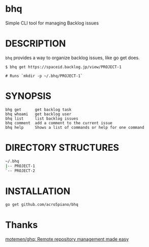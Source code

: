 # bhq

Simple CLI tool for managing Backlog issues

# DESCRIPTION

`bhq` provides a way to organize backlog issues, like go get does.

```
$ bhq get https://spaceid.backlog.jp/view/PROJECT-1

# Runs `mkdir -p ~/.bhq/PROJECT-1`
```

# SYNOPSIS

```
bhg get      get backlog task
bhq whoami   get backlog user
bhq list     list backlog issues
bhq comment  add a comment to the current issue
bhq help     Shows a list of commands or help for one command
```
# DIRECTORY STRUCTURES

```sh
~/.bhq
|-- PROJECT-1
`-- PROJECT-2
```

# INSTALLATION

```sh
go get github.com/acro5piano/bhq
```

# Thanks

[motemen/ghq: Remote repository management made easy](https://github.com/motemen/ghq)
